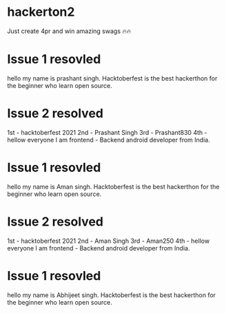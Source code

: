 # hackerton2
 Just create 4pr and win amazing swags 🔥🔥 
# Issue 1 resovled 
 hello my name is prashant singh. Hacktoberfest is the best hackerthon for the beginner who learn open source.
# Issue 2 resolved
  1st - hacktoberfest 2021
  2nd - Prashant Singh
  3rd - Prashant830
  4th - hellow everyone I am frontend - Backend android developer from India.

# Issue 1 resovled 
 hello my name is Aman singh. Hacktoberfest is the best hackerthon for the beginner who learn open source.

# Issue 2 resolved
  1st - hacktoberfest 2021
  2nd - Aman Singh
  3rd - Aman250
  4th - hellow everyone I am frontend - Backend android developer from India.

# Issue 1 resovled 
 hello my name is Abhijeet singh. Hacktoberfest is the best hackerthon for the beginner who learn open source.